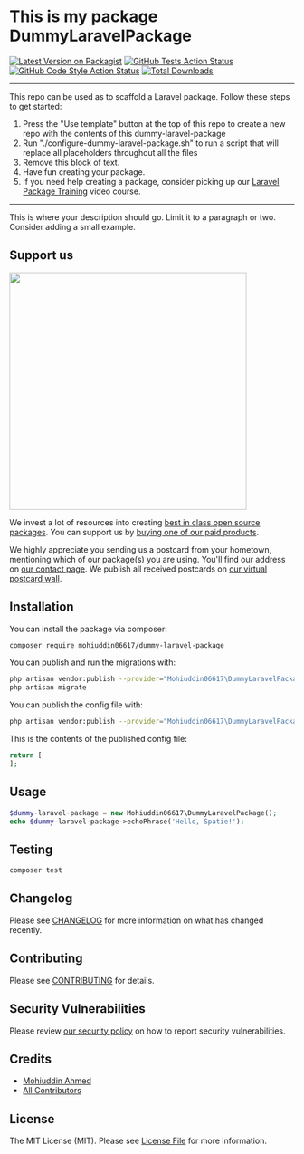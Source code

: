 # This is my package DummyLaravelPackage

[![Latest Version on Packagist](https://img.shields.io/packagist/v/mohiuddin06617/dummy-laravel-package.svg?style=flat-square)](https://packagist.org/packages/mohiuddin06617/dummy-laravel-package)
[![GitHub Tests Action Status](https://img.shields.io/github/workflow/status/mohiuddin06617/dummy-laravel-package/run-tests?label=tests)](https://github.com/mohiuddin06617/dummy-laravel-package/actions?query=workflow%3Arun-tests+branch%3Amain)
[![GitHub Code Style Action Status](https://img.shields.io/github/workflow/status/mohiuddin06617/dummy-laravel-package/Check%20&%20fix%20styling?label=code%20style)](https://github.com/mohiuddin06617/dummy-laravel-package/actions?query=workflow%3A"Check+%26+fix+styling"+branch%3Amain)
[![Total Downloads](https://img.shields.io/packagist/dt/mohiuddin06617/dummy-laravel-package.svg?style=flat-square)](https://packagist.org/packages/mohiuddin06617/dummy-laravel-package)

---
This repo can be used as to scaffold a Laravel package. Follow these steps to get started:

1. Press the "Use template" button at the top of this repo to create a new repo with the contents of this dummy-laravel-package
2. Run "./configure-dummy-laravel-package.sh" to run a script that will replace all placeholders throughout all the files
3. Remove this block of text.
4. Have fun creating your package.
5. If you need help creating a package, consider picking up our <a href="https://laravelpackage.training">Laravel Package Training</a> video course.
---

This is where your description should go. Limit it to a paragraph or two. Consider adding a small example.

## Support us

[<img src="https://github-ads.s3.eu-central-1.amazonaws.com/dummy-laravel-package.jpg?t=1" width="419px" />](https://spatie.be/github-ad-click/dummy-laravel-package)

We invest a lot of resources into creating [best in class open source packages](https://spatie.be/open-source). You can support us by [buying one of our paid products](https://spatie.be/open-source/support-us).

We highly appreciate you sending us a postcard from your hometown, mentioning which of our package(s) you are using. You'll find our address on [our contact page](https://spatie.be/about-us). We publish all received postcards on [our virtual postcard wall](https://spatie.be/open-source/postcards).

## Installation

You can install the package via composer:

```bash
composer require mohiuddin06617/dummy-laravel-package
```

You can publish and run the migrations with:

```bash
php artisan vendor:publish --provider="Mohiuddin06617\DummyLaravelPackage\DummyLaravelPackageServiceProvider" --tag="dummy-laravel-package-migrations"
php artisan migrate
```

You can publish the config file with:
```bash
php artisan vendor:publish --provider="Mohiuddin06617\DummyLaravelPackage\DummyLaravelPackageServiceProvider" --tag="dummy-laravel-package-config"
```

This is the contents of the published config file:

```php
return [
];
```

## Usage

```php
$dummy-laravel-package = new Mohiuddin06617\DummyLaravelPackage();
echo $dummy-laravel-package->echoPhrase('Hello, Spatie!');
```

## Testing

```bash
composer test
```

## Changelog

Please see [CHANGELOG](CHANGELOG.md) for more information on what has changed recently.

## Contributing

Please see [CONTRIBUTING](.github/CONTRIBUTING.md) for details.

## Security Vulnerabilities

Please review [our security policy](../../security/policy) on how to report security vulnerabilities.

## Credits

- [Mohiuddin Ahmed](https://github.com/mohiuddin06617)
- [All Contributors](../../contributors)

## License

The MIT License (MIT). Please see [License File](LICENSE.md) for more information.
